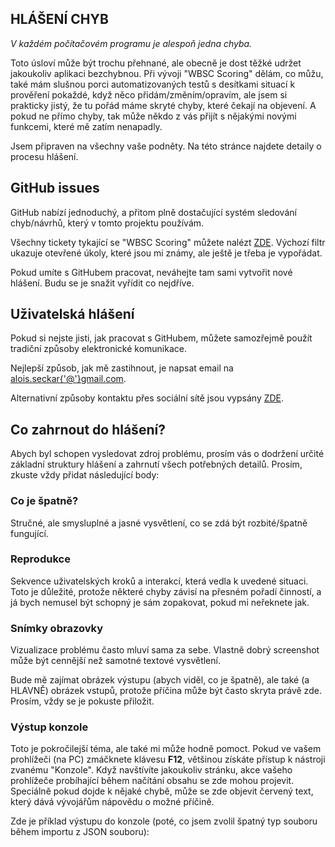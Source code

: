## HLÁŠENÍ CHYB

_V každém počítačovém programu je alespoň jedna chyba._

Toto úsloví může být trochu přehnané, ale obecně je dost těžké udržet jakoukoliv aplikaci bezchybnou. Při vývoji "WBSC Scoring" dělám, co můžu, také mám slušnou porci automatizovaných testů s desítkami situací k prověření pokaždé, když něco přidám/změním/opravím, ale jsem si prakticky jistý, že tu pořád máme skryté chyby, které čekají na objevení. A pokud ne přímo chyby, tak může někdo z vás přijít s nějakými novými funkcemi, které mě zatím nenapadly.

Jsem připraven na všechny vaše podněty. Na této stránce najdete detaily o procesu hlášení.

## GitHub issues

GitHub nabízí jednoduchý, a přitom plně dostačující systém sledování chyb/návrhů, který v tomto projektu používám.

Všechny tickety tykající se "WBSC Scoring" můžete nalézt [ZDE](https://github.com/AloisSeckar/WBSC-Scoring/issues). Výchozí filtr ukazuje otevřené úkoly, které jsou mi známy, ale ještě je třeba je vypořádat.

Pokud umíte s GitHubem pracovat, neváhejte tam sami vytvořit nové hlášení. Budu se je snažit vyřídit co nejdříve.

## Uživatelská hlášení

Pokud si nejste jisti, jak pracovat s GitHubem, můžete samozřejmě použít tradiční způsoby elektronické komunikace.

Nejlepší způsob, jak mě zastihnout, je napsat email na [alois.seckar{'@'}gmail.com](mailto:alois.seckar{'@'}gmail.com).

Alternativní způsoby kontaktu přes sociální sítě jsou vypsány [ZDE](http://alois-seckar.cz/).

## Co zahrnout do hlášení?

Abych byl schopen vysledovat zdroj problému, prosím vás o dodržení určité základní struktury hlášení a zahrnutí všech potřebných detailů. Prosím, zkuste vždy přidat následující body:

### Co je špatně?

Stručné, ale smysluplné a jasné vysvětlení, co se zdá být rozbité/špatně fungující.

### Reprodukce

Sekvence uživatelských kroků a interakcí, která vedla k uvedené situaci. Toto je důležité, protože některé chyby závisí na přesném pořadí činností, a já bych nemusel být schopný je sám zopakovat, pokud mi neřeknete jak.

### Snímky obrazovky

Vizualizace problému často mluví sama za sebe. Vlastně dobrý screenshot může být cennější než samotné textové vysvětlení.

Bude mě zajímat obrázek výstupu (abych viděl, co je špatně), ale také (a HLAVNĚ) obrázek vstupů, protože příčina může být často skryta právě zde. Prosím, vždy se je pokuste přiložit.

### Výstup konzole

Toto je pokročilejší téma, ale také mi může hodně pomoct. Pokud ve vašem prohlížeči (na PC) zmáčknete klávesu **F12**, většinou získáte přístup k nástroji zvanému "Konzole". Když navštívíte jakoukoliv stránku, akce vašeho prohlížeče probíhající během načítání obsahu se zde mohou projevit. Speciálně pokud dojde k nějaké chybě, může se zde objevit červený text, který dává vývojářům nápovědu o možné příčině.

Zde je příklad výstupu do konzole (poté, co jsem zvolil špatný typ souboru během importu z JSON souboru):

<div>
<article-image src="report-console.png" alt="" css="w-full md:w-[768px]" />
</div>
